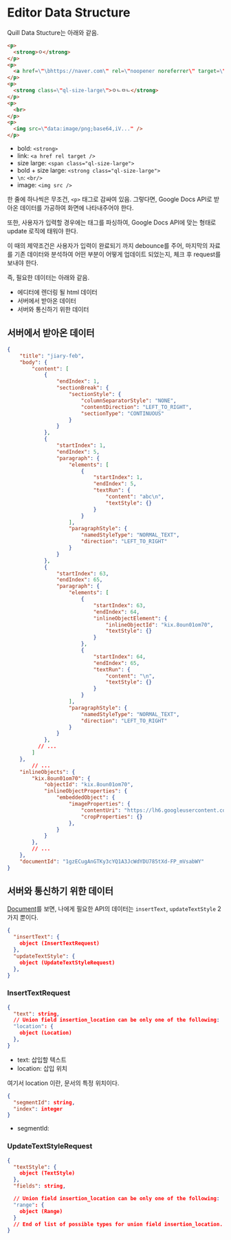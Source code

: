# Editor Data Structure

Quill Data Stucture는 아래와 같음.

```html
<p>
  <strong>ㅇ</strong>
</p>
<p>
  <a href=\"\bhttps://naver.com\" rel=\"noopener noreferrer\" target=\"_blank\">링크</a>
</p>
<p>
  <strong class=\"ql-size-large\">ㅇㄴㅁㄴ</strong>
</p>
<p>
  <br>
</p>
<p>
  <img src=\"data:image/png;base64,iV..." />
</p>
```

- bold: `<strong>`
- link: `<a href rel target />`
- size large: `<span class="ql-size-large">`
- bold + size large: `<strong class="ql-size-large">`
- `\n`: `<br/>`
- image: `<img src />`

한 줄에 하나씩은 무조건, `<p>` 태그로 감싸여 있음. 그렇다면, Google Docs API로 받아온 데이터를 가공하여 화면에 나타내주어야 한다.

또한, 사용자가 입력할 경우에는 태그를 파싱하여, Google Docs API에 맞는 형태로 update 로직에 태워야 한다.

이 때의 제약조건은 사용자가 입력이 완료되기 까지 debounce를 주어, 마지막의 자료를 기존 데이터와 분석하여 어떤 부분이 어떻게 업데이트 되었는지, 체크 후 request를 보내야 한다.

즉, 필요한 데이터는 아래와 같음.

- 에디터에 렌더링 될 html 데이터
- 서버에서 받아온 데이터
- 서버와 통신하기 위한 데이터

## 서버에서 받아온 데이터

```json
{
    "title": "jiary-feb",
    "body": {
        "content": [
            {
                "endIndex": 1,
                "sectionBreak": {
                    "sectionStyle": {
                        "columnSeparatorStyle": "NONE",
                        "contentDirection": "LEFT_TO_RIGHT",
                        "sectionType": "CONTINUOUS"
                    }
                }
            },
            {
                "startIndex": 1,
                "endIndex": 5,
                "paragraph": {
                    "elements": [
                        {
                            "startIndex": 1,
                            "endIndex": 5,
                            "textRun": {
                                "content": "abc\n",
                                "textStyle": {}
                            }
                        }
                    ],
                    "paragraphStyle": {
                        "namedStyleType": "NORMAL_TEXT",
                        "direction": "LEFT_TO_RIGHT"
                    }
                }
            },
            {
                "startIndex": 63,
                "endIndex": 65,
                "paragraph": {
                    "elements": [
                        {
                            "startIndex": 63,
                            "endIndex": 64,
                            "inlineObjectElement": {
                                "inlineObjectId": "kix.8oun01om70",
                                "textStyle": {}
                            }
                        },
                        {
                            "startIndex": 64,
                            "endIndex": 65,
                            "textRun": {
                                "content": "\n",
                                "textStyle": {}
                            }
                        }
                    ],
                    "paragraphStyle": {
                        "namedStyleType": "NORMAL_TEXT",
                        "direction": "LEFT_TO_RIGHT"
                    }
                }
            },
          // ...
        ]
    },
		// ...
    "inlineObjects": {
        "kix.8oun01om70": {
            "objectId": "kix.8oun01om70",
            "inlineObjectProperties": {
                "embeddedObject": {
                    "imageProperties": {
                        "contentUri": "https://lh6.googleusercontent.com/vRqxKVwbjiwm4JLgY6nkzmyPBPPA-7WI1o2Hk9h-uli8lbsqf9uA4yJbE0Gjp3AYW1gkJd2ofN3NqoARgVzbvdWcUF_nVrQp_O1aFqmb1kEY3c4RQrGEIz3r3CWBxN8cMm_laHdG4aW-SlSGTgKKf6UgVD-55Abg",
                        "cropProperties": {}
                    },
                }
            }
        },
        // ...
    },
    "documentId": "1gzECugAnGTKy3cYQ1A3JcWdYDU785tXd-FP_mVsabWY"
}
```

## 서버와 통신하기 위한 데이터

[Document](https://developers.google.com/docs/api/reference/rest/v1/documents/request?hl=ko)를 보면, 나에게 필요한 API의 데이터는 `insertText`, `updateTextStyle` 2가지 뿐이다.

```json
{
  "insertText": {
    object (InsertTextRequest)
  },
  "updateTextStyle": {
    object (UpdateTextStyleRequest)
  },  
}
```

### InsertTextRequest

```json
{
  "text": string,
  // Union field insertion_location can be only one of the following:
  "location": {
    object (Location)
  },
}
```

- text: 삽입할 텍스트
- location: 삽입 위치

여기서 location 이란, 문서의 특정 위치이다.

```json
{
  "segmentId": string,
  "index": integer
}
```

- segmentId:

### UpdateTextStyleRequest

```json
{
  "textStyle": {
    object (TextStyle)
  },
  "fields": string,

  // Union field insertion_location can be only one of the following:
  "range": {
    object (Range)
  }
  // End of list of possible types for union field insertion_location.
}
```
